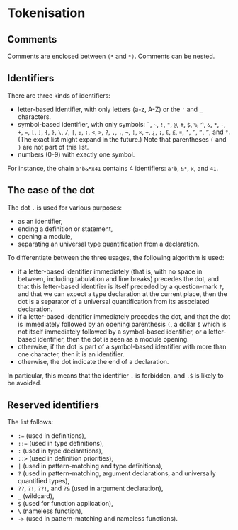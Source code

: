 
# Tokenisation

## Comments
Comments are enclosed between `(*` and `*)`.
Comments can be nested.

## Identifiers
There are three kinds of identifiers:
- letter-based identifier, with only letters (a-z, A-Z) or the `'` and `_` characters.
- symbol-based identifier, with only symbols: `` ` ``, `~`, `!`, `"`, `@`, `#`, `$`, `%`, `^`, `&`, `*`, `-`, `+`, `=`, `[`, `]`, `{`, `}`, `\`, `/`, `|`, `;`, `:`, `<`, `>`, `?`, `,`, `.`, `¬`, `¦`, `×`, `÷`, `¿`, `¡`, `€`, `₤`, `¤`, `‘`, `’`, `“`, `”`, and `°`. (The exact list might expand in the future.) Note that parentheses `(` and `)` are not part of this list.
- numbers (0-9) with exactly one symbol.

For instance, the chain `a'b&*x41` contains 4 identifiers: `a'b`, `&*`, `x`, and `41`.

## The case of the dot
The dot `.` is used for various purposes:
- as an identifier,
- ending a definition or statement,
- opening a module,
- separating an universal type quantification from a declaration.

To differentiate between the three usages, the following algorithm is used:
- if a letter-based identifier immediately (that is, with no space in between, including tabulation and line breaks) precedes the dot, and that this letter-based identifier is itself preceded by a question-mark `?`, and that we can expect a type declaration at the current place, then the dot is a separator of a universal quantification from its associated declaration.
- if a letter-based identifier immediately precedes the dot, and that the dot is immediately followed by an opening parenthesis `(`, a dollar `$` which is not itself immediately followed by a symbol-based identifier, or a letter-based identifier, then the dot is seen as a module opening.
- otherwise, if the dot is part of a symbol-based identifier with more than one character, then it is an identifier.
- otherwise, the dot indicate the end of a declaration.

In particular, this means that the identifier `.` is forbidden, and `.$` is likely to be avoided.

## Reserved identifiers
The list follows:
- `:=` (used in definitions),
- `::=` (used in type definitions),
- `:` (used in type declarations),
- `::>` (used in definition priorities),
- `|` (used in pattern-matching and type definitions),
- `?` (used in pattern-matching, argument declarations, and universally quantified types),
- `??`, `?!`, `??!`, and `?&` (used in argument declaration),
- `_` (wildcard),
- `$` (used for function application),
- `\` (nameless function),
- `->` (used in pattern-matching and nameless functions).

